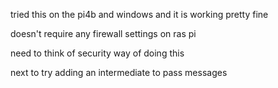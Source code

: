 tried this on the pi4b and windows and it is working pretty fine 

doesn't require any firewall settings on ras pi 

need to think of security way of doing this

next to try adding an intermediate to pass messages